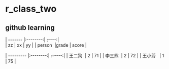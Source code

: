 # r_class_two


## github learning


| ------- |:--------:| :----:|  
| zz | xx | yy |
| person  |grade  | score |


| --------- |:--------:| :-----:| 
| 王二狗   | 2 | 71 |
| 李三熊   | 2 | 72 |
| 王小芳   | 1 | 75 |
